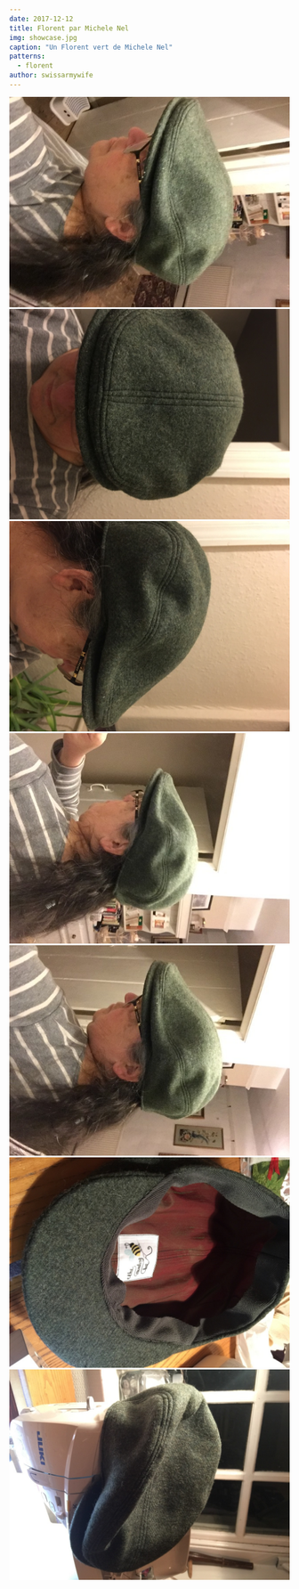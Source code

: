 ```yaml
---
date: 2017-12-12
title: Florent par Michele Nel
img: showcase.jpg
caption: "Un Florent vert de Michele Nel"
patterns:
  - florent
author: swissarmywife
---
```


![Une autre vue](24.jpg) ![Une autre vue](25.jpg) ![Une autre vue](27.jpg) ![Une autre vue](31.jpg) ![Une autre vue](38.jpg) ![Une autre vue](43.jpg) ![Une autre vue](46.jpg)
